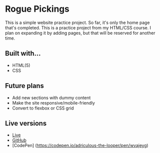 # Rogue Pickings
This is a simple website practice project. So far, it's only the home page that's completed. This is a practice project from my HTML/CSS course. I plan on expanding it by adding pages, but that will be reserved for another time.

## Built with...
- HTML(5)
- CSS

## Future plans
- Add new sections with dummy content
- Make the site responsive/mobile-friendly
- Convert to flexbox or CSS grid

## Live versions
- [Live](https://adrianne.dev/projects/roguepickings)
- [GitHub](https://github.com/roguepickings)
- [CodePen] (https://codepen.io/adriculous-the-looper/pen/wvajeyg)
